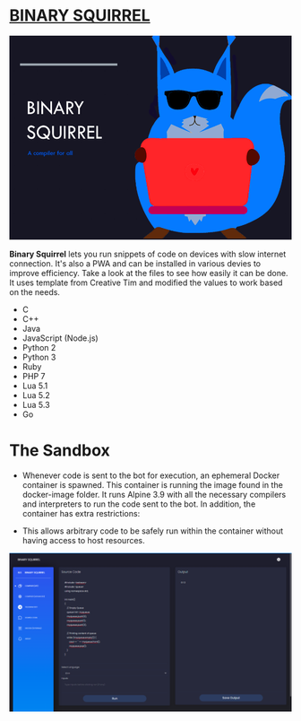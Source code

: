 # [BINARY SQUIRREL](https://binarysquirrel.cf)


![Product image](https://github.com/srj7/Binary-Squirrel-Website-PWA/blob/main/images/BSQL.png?raw=true)

**Binary Squirrel** lets you run snippets of code on devices with slow internet connection. It's also a PWA and can be installed in various devies to improve efficiency. Take a look at the files to see how easily it can be done. It uses template from Creative Tim and modified the values to work based on the needs.

- C
- C++
- Java
- JavaScript (Node.js)
- Python 2
- Python 3
- Ruby
- PHP 7
- Lua 5.1
- Lua 5.2
- Lua 5.3
- Go

# The Sandbox

- Whenever code is sent to the bot for execution, an ephemeral Docker container is spawned. This container is running the image found in the docker-image folder. It runs Alpine 3.9 with all the necessary compilers and interpreters to run the code sent to the bot. In addition, the container has extra restrictions:

- This allows arbitrary code to be safely run within the container without having access to host resources.

![Screenshot](https://github.com/srj7/Binary-Squirrel-Website-PWA/blob/main/images/mainpage.png?raw=true)
